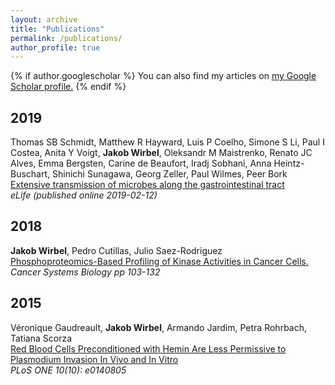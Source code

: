 ```yaml
---
layout: archive
title: "Publications"
permalink: /publications/
author_profile: true
---
```


{% if author.googlescholar %}
  You can also find my articles on <u><a href="{{author.googlescholar}}">my Google Scholar profile</a>.</u>
{% endif %}

## 2019

Thomas SB Schmidt, Matthew R Hayward, Luis P Coelho, Simone S Li, Paul I
Costea, Anita Y Voigt, __Jakob Wirbel__, Oleksandr M Maistrenko, Renato JC
Alves, Emma Bergsten, Carine de Beaufort, Iradj Sobhani, Anna Heintz-Buschart,
Shinichi Sunagawa, Georg Zeller, Paul Wilmes, Peer Bork   
[Extensive transmission of microbes along the gastrointestinal tract](https://elifesciences.org/articles/42693)  
_eLife (published online 2019-02-12)_

## 2018

__Jakob Wirbel__, Pedro Cutillas, Julio Saez-Rodriguez  
[Phosphoproteomics-Based Profiling of Kinase Activities in Cancer Cells.](https://link.springer.com/protocol/10.1007%2F978-1-4939-7493-1_6)  
_Cancer Systems Biology pp 103-132_

## 2015

Véronique Gaudreault, __Jakob Wirbel__, Armando Jardim, Petra Rohrbach,
Tatiana Scorza  
[Red Blood Cells Preconditioned with Hemin Are Less Permissive to Plasmodium Invasion In Vivo and In Vitro](https://journals.plos.org/plosone/article?id=10.1371/journal.pone.0140805)  
_PLoS ONE 10(10): e0140805_
